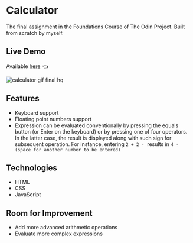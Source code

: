 # Calculator

The final assignment in the Foundations Course of The Odin Project. Built from scratch by myself.

## Live Demo

Available [here](https://wpolitowski.github.io/Calculator/) 👈

![calculator gif final hq](https://user-images.githubusercontent.com/102621458/200631710-0114a41e-0355-4939-957e-51a0b9eb08fe.gif)


## Features

- Keyboard support
- Floating point numbers support
- Expression can be evaluated conventionally by pressing the equals button (or Enter on the keyboard) or by pressing one of four operators. In the latter case, the result is displayed along with such sign for subsequent operation. For instance, entering `2 + 2 -` &nbsp;results in ``4 - (space for another number to be entered)``



## Technologies

- HTML
- CSS
- JavaScript

## Room for Improvement

- Add more advanced arithmetic operations
- Evaluate more complex expressions

